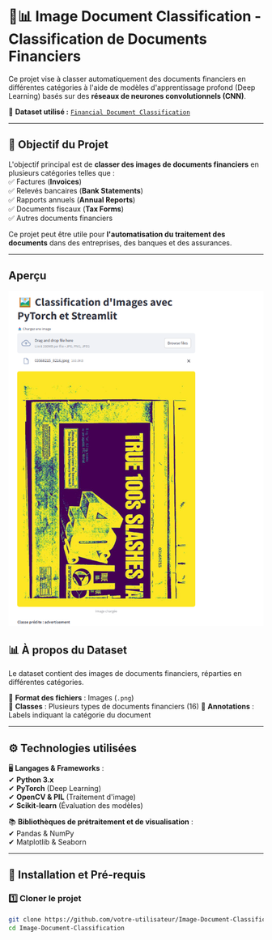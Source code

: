 # 📄📊 Image Document Classification - Classification de Documents Financiers  

Ce projet vise à classer automatiquement des documents financiers en différentes catégories à l'aide de modèles d'apprentissage profond (Deep Learning) basés sur des **réseaux de neurones convolutionnels (CNN)**.  

🚀 **Dataset utilisé :** [`Financial Document Classification`](https://www.kaggle.com/datasets/swatigupta555/financial-document-classification)  

---

## 📌 **Objectif du Projet**  

L'objectif principal est de **classer des images de documents financiers** en plusieurs catégories telles que :  
✅ Factures (**Invoices**)  
✅ Relevés bancaires (**Bank Statements**)  
✅ Rapports annuels (**Annual Reports**)  
✅ Documents fiscaux (**Tax Forms**)  
✅ Autres documents financiers  

Ce projet peut être utile pour **l'automatisation du traitement des documents** dans des entreprises, des banques et des assurances.  

---
## **Aperçu**
![Aperçu de l'application](assets/capture_demo.png)
## 📊 **À propos du Dataset**  

Le dataset contient des images de documents financiers, réparties en différentes catégories.  

🔹 **Format des fichiers** : Images (`.png`)  
🔹 **Classes** : Plusieurs types de documents financiers (16)
🔹 **Annotations** : Labels indiquant la catégorie du document  

---

## ⚙️ **Technologies utilisées**  

🖥 **Langages & Frameworks** :  
✔ **Python 3.x**  
✔ **PyTorch** (Deep Learning)  
✔ **OpenCV & PIL** (Traitement d'image)  
✔ **Scikit-learn** (Évaluation des modèles)  

📚 **Bibliothèques de prétraitement et de visualisation** :  
✔ Pandas & NumPy  
✔ Matplotlib & Seaborn  

---

## 🚀 **Installation et Pré-requis**  

### 1️⃣ **Cloner le projet**  
```bash
git clone https://github.com/votre-utilisateur/Image-Document-Classification.git
cd Image-Document-Classification
